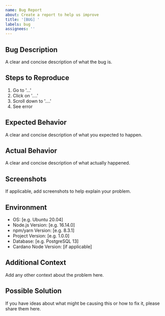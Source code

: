 ```yaml
---
name: Bug Report
about: Create a report to help us improve
title: '[BUG] '
labels: bug
assignees: ''
---
```


## Bug Description

A clear and concise description of what the bug is.

## Steps to Reproduce

1. Go to '...'
2. Click on '....'
3. Scroll down to '....'
4. See error

## Expected Behavior

A clear and concise description of what you expected to happen.

## Actual Behavior

A clear and concise description of what actually happened.

## Screenshots

If applicable, add screenshots to help explain your problem.

## Environment

- OS: [e.g. Ubuntu 20.04]
- Node.js Version: [e.g. 16.14.0]
- npm/yarn Version: [e.g. 8.3.1]
- Project Version: [e.g. 1.0.0]
- Database: [e.g. PostgreSQL 13]
- Cardano Node Version: [if applicable]

## Additional Context

Add any other context about the problem here.

## Possible Solution

If you have ideas about what might be causing this or how to fix it, please share them here.
